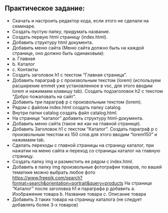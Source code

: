 ## Практическое задание:
*   Скачать и настроить редактор кода, если этого не сделали на семинаре.
*   Создать пустую папку, придумать название.
*    Создать первую html страницу (index.html).
*    Добавить структуру html документа.
*    Добавить меню сайта (Меню сайта должно быть на каждой странице, оно должно быть одинаковым):
*    a. Главная 
*    b. Каталог 
*    c. Контакты
*    Создать заголовок h1 с текстом “Главная страница”.
*    Добавить параграф p с произвольным текстом (lorem) (используем расширение emmet уже установленное в vsc, для этого вводим lorem и нажимаем клавишу tab).
    Создать подзаголовок h2 с текстом “Добро пожаловать на сайт”.
*    Добавить три параграф p с произвольным текстом (lorem).
*   Рядом с файлом index.html создать папку catalog.
*   Внутри папки catalog создать файл catalog.html.
*    На странице “каталог” добавить структуру html-документа.
*    Добавить меню сайта (такое же как на главной странице).
*    Добавить Заголовок h1 с текстом “Каталог”.
    Создать параграф p с произвольным текстом из 150 слов для этого вводим “lorem150” и нажимаем tab.
*    Сделать переходы с главной страницы на страницу каталог, при нажатии на меню сайта и переход со страницы каталог на главную страницу.
*    Создать папку img и разместить ее рядом с index.html.
*    Добавить в папку img произвольные фотографии товаров, по вашей тематике можно выбрать любое фото https://www.freepik.com/search?format=search&orientation=portrait&query=products
    На странице “Каталог” после заголовка h1 и параграфа p добавить a. Изображение товара b. Название товара c. Описание товара
*    Добавить 3 таких товара на страницу каталога (не следует добавлять более 3-х товаров)

